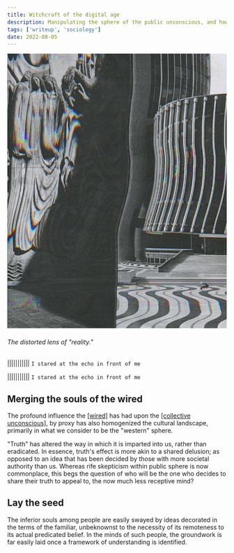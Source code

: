 ```yaml
---
title: Witchcraft of the digital age
description: Manipulating the sphere of the public unconscious, and how to twist the information dystopia to your will.
tags: ['writeup', 'sociology']
date: 2022-08-05
---
```


![Alt Image](/static/img/surrealcity.jpg)

###### The distorted lens of "reality."

||||||||||| `I stared at the echo in front of me`

||||||||||| `I stared at the echo in front of me`

## Merging the souls of the wired

The profound influence the [[wired]](/terms/wired) has had upon the [[collective unconscious]](/terms/collective_unconscious), by proxy has also homogenized the cultural landscape, primarily in what we consider to be the "western" sphere.

"Truth" has altered the way in which it is imparted into us, rather than eradicated. In essence, truth's effect is more akin to a shared delusion; as opposed to an idea that has been decided by those with more societal authority than us. Whereas rife skepticism within public sphere is now commonplace, this begs the question of who will be the one who decides to share their truth to appeal to, the now much less receptive mind?

## Lay the seed

The inferior souls among people are easily swayed by ideas decorated in the terms of the familiar, unbeknownst to the necessity of its remoteness to its actual predicated belief. In the minds of such people, the groundwork is far easily laid once a framework of understanding is identified.
